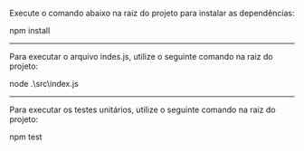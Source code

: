 Execute o comando abaixo na raiz do projeto para instalar as dependências:

npm install

------------------------------------------------------------------------------------

Para executar o arquivo indes.js, utilize o seguinte comando na raiz do projeto:

node .\src\index.js

------------------------------------------------------------------------------------

Para executar os testes unitários, utilize o seguinte comando na raiz do projeto:

npm test

